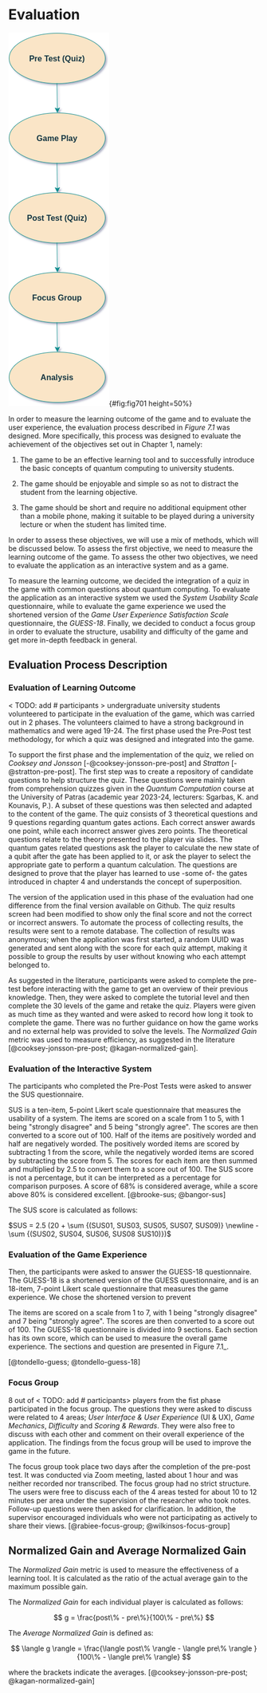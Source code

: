 # Evaluation

![Evaluation Flow](chapter-7/image005_evaluation_flow.png){#fig:fig701 height=50%}

In order to measure the learning outcome of the game and to evaluate the user experience, the evaluation process described in _Figure 7.1_ was designed. More specifically, this process was designed to evaluate the achievement of the objectives set out in Chapter 1, namely:

1. The game to be an effective learning tool and to successfully introduce the basic concepts of quantum computing to university students.

2. The game should be enjoyable and simple so as not to distract the student from the learning objective.

3. The game should be short and require no additional equipment other than a mobile phone, making it suitable to be played during a university lecture or when the student has limited time.

In order to assess these objectives, we will use a mix of methods, which will be discussed below. To assess the first objective, we need to measure the learning outcome of the game. To assess the other two objectives, we need to evaluate the application as an interactive system and as a game.

To measure the learning outcome, we decided the integration of a quiz in the game with common questions about quantum computing. To evaluate the application as an interactive system we used the _System Usability Scale_ questionnaire, while to evaluate the game experience we used the shortened version of the _Game User Experience Satisfaction Scale_ questionnaire, the _GUESS-18_. Finally, we decided to conduct a focus group in order to evaluate the structure, usability and difficulty of the game and get more in-depth feedback in general.

## Evaluation Process Description

### Evaluation of Learning Outcome
< TODO: add # participants > undergraduate university students volunteered to participate in the evaluation of the game, which was carried out in 2 phases. The volunteers claimed to have a strong background in mathematics and were aged 19-24. The first phase used the Pre-Post test methodology, for which a quiz was designed and integrated into the game.

To support the first phase and the implementation of the quiz, we relied on _Cooksey and Jonsson_ [-@cooksey-jonsson-pre-post] and _Stratton_ [-@stratton-pre-post]. The first step was to create a repository of candidate questions to help structure the quiz. These questions were mainly taken from comprehension quizzes given in the _Quantum Computation_ course at the University of Patras (academic year 2023-24, lecturers: Sgarbas, K. and Kounavis, P.). A subset of these questions was then selected and adapted to the content of the game. The quiz consists of 3 theoretical questions and 9 questions regarding quantum gates actions. Each correct answer awards one point, while each incorrect answer gives zero points. The theoretical questions relate to the theory presented to the player via slides. The quantum gates related questions ask the player to calculate the new state of a qubit after the gate has been applied to it, or ask the player to select the appropriate gate to perform a quantum calculation. The questions are designed to prove that the player has learned to use -some of- the gates introduced in chapter 4 and understands the concept of superposition.

The version of the application used in this phase of the evaluation had one difference from the final version available on Github. The quiz results screen had been modified to show only the final score and not the correct or incorrect answers. To automate the process of collecting results, the results were sent to a remote database. The collection of results was anonymous; when the application was first started, a random UUID was generated and sent along with the score for each quiz attempt, making it possible to group the results by user without knowing who each attempt belonged to.

As suggested in the literature, participants were asked to complete the pre-test before interacting with the game to get an overview of their previous knowledge. Then, they were asked to complete the tutorial level and then complete the 30 levels of the game and retake the quiz. Players were given as much time as they wanted and were asked to record how long it took to complete the game. There was no further guidance on how the game works and no external help was provided to solve the levels. The _Normalized Gain_ metric was used to measure efficiency, as suggested in the literature [@cooksey-jonsson-pre-post; @kagan-normalized-gain].

### Evaluation of the Interactive System
The participants who completed the Pre-Post Tests were asked to answer the SUS questionnaire.

SUS is a ten-item, 5-point Likert scale questionnaire that measures the usability of a system. The items are scored on a scale from 1 to 5, with 1 being "strongly disagree" and 5 being "strongly agree". The scores are then converted to a score out of 100. Half of the items are positively worded and half are negatively worded. The positively worded items are scored by subtracting 1 from the score, while the negatively worded items are scored by subtracting the score from 5. The scores for each item are then summed and multiplied by 2.5 to convert them to a score out of 100. The SUS score is not a percentage, but it can be interpreted as a percentage for comparison purposes. A score of 68% is considered average, while a score above 80% is considered excellent. [@brooke-sus; @bangor-sus]

The SUS score is calculated as follows:

$SUS = 2.5 (20 + \sum {(SUS01, SUS03, SUS05, SUS07, SUS09)} \newline - \sum {(SUS02, SUS04, SUS06, SUS08 SUS10)})$

### Evaluation of the Game Experience
Then, the participants were asked to answer the GUESS-18 questionnaire. The GUESS-18 is a shortened version of the GUESS questionnaire, and is an 18-item, 7-point Likert scale questionnaire that measures the game experience. We chose the shortened version to prevent

 The items are scored on a scale from 1 to 7, with 1 being "strongly disagree" and 7 being "strongly agree". The scores are then converted to a score out of 100. The GUESS-18 questionnaire is divided into 9 sections. Each section has its own score, which can be used to measure the overall game experience. The sections and question are presented in Figure 7.1_.




[@tondello-guess; @tondello-guess-18]






### Focus Group
8 out of < TODO: add # participants> players from the fist phase participated in the focus group. The questions they were asked to discuss were related to 4 areas; _User Interface & User Experience_ (UI & UX), _Game Mechanics_, _Difficulty_ and _Scoring & Rewards_. They were also free to discuss with each other and comment on their overall experience of the application. The findings from the focus group will be used to improve the game in the future.

The focus group took place two days after the completion of the pre-post test. It was conducted via Zoom meeting, lasted about 1 hour and was neither recorded nor transcribed. The focus group had no strict structure. The users were free to discuss each of the 4 areas tested for about 10 to 12 minutes per area under the supervision of the researcher who took notes. Follow-up questions were then asked for clarification. In addition, the supervisor encouraged individuals who were not participating as actively to share their views. [@rabiee-focus-group; @wilkinsos-focus-group]

## Normalized Gain and Average Normalized Gain

The _Normalized Gain_ metric is used to measure the effectiveness of a learning tool. It is calculated as the ratio of the actual average gain to the maximum possible gain.

The _Normalized Gain_ for each individual player is calculated as follows:

$$
g = \frac{post\% - pre\%}{100\% - pre\%}
$$

The _Average Normalized Gain_ is defined as:

$$
\langle g \rangle = \frac{\langle post\% \rangle - \langle pre\% \rangle }{100\% - \langle pre\% \rangle}
$$

where the brackets indicate the averages. [@cooksey-jonsson-pre-post; @kagan-normalized-gain]
